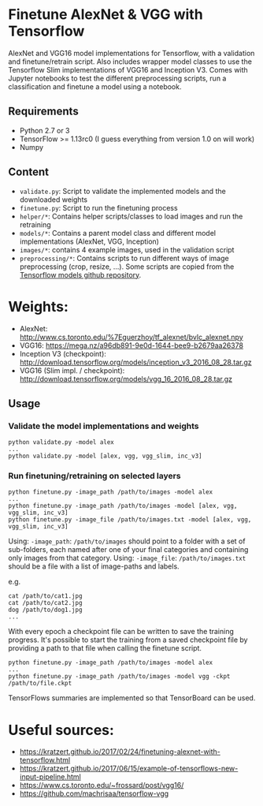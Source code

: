 # Finetune AlexNet & VGG with Tensorflow

AlexNet and VGG16 model implementations for Tensorflow, with a validation and finetune/retrain script.
Also includes wrapper model classes to use the Tensorflow Slim implementations of VGG16 and Inception V3.
Comes with Jupyter notebooks to test the different preprocessing scripts, run a classification and finetune a model using a notebook.

## Requirements

- Python 2.7 or 3
- TensorFlow >= 1.13rc0 (I guess everything from version 1.0 on will work)
- Numpy

## Content

- `validate.py`: Script to validate the implemented models and the downloaded weights 
- `finetune.py`: Script to run the finetuning process
- `helper/*`: Contains helper scripts/classes to load images and run the retraining
- `models/*`: Contains a parent model class and different model implementations (AlexNet, VGG, Inception)
- `images/*`: contains 4 example images, used in the validation script
- `preprocessing/*`: Contains scripts to run different ways of image preprocessing (crop, resize, ...).
Some scripts are copied from the [Tensorflow models github repository](https://github.com/tensorflow/models/tree/master/research/slim).

# Weights:
- AlexNet: http://www.cs.toronto.edu/%7Eguerzhoy/tf_alexnet/bvlc_alexnet.npy
- VGG16: https://mega.nz/a96db891-9e0d-1644-bee9-b2679aa26378
- Inception V3 (checkpoint): http://download.tensorflow.org/models/inception_v3_2016_08_28.tar.gz
- VGG16 (Slim impl. / checkpoint): http://download.tensorflow.org/models/vgg_16_2016_08_28.tar.gz

## Usage

### Validate the model implementations and weights
```
python validate.py -model alex
...
python validate.py -model [alex, vgg, vgg_slim, inc_v3]
```

### Run finetuning/retraining on selected layers
```
python finetune.py -image_path /path/to/images -model alex
...
python finetune.py -image_path /path/to/images -model [alex, vgg, vgg_slim, inc_v3]
python finetune.py -image_file /path/to/images.txt -model [alex, vgg, vgg_slim, inc_v3]
```

Using: `-image_path`: `/path/to/images` should point to a folder with a set of sub-folders, each named after one of your final categories and containing only images from that category.
Using: `-image_file`: `/path/to/images.txt` should be a file with a list of image-paths and labels. 

e.g.
```
cat /path/to/cat1.jpg
cat /path/to/cat2.jpg
dog /path/to/dog1.jpg
...
```

With every epoch a checkpoint file can be written to save the training progress.
It's possible to start the training from a saved checkpoint file by providing a path to that file when calling the finetune script.
```
python finetune.py -image_path /path/to/images -model alex
...
python finetune.py -image_path /path/to/images -model vgg -ckpt /path/to/file.ckpt
```

TensorFlows summaries are implemented so that TensorBoard can be used.

# Useful sources:
- https://kratzert.github.io/2017/02/24/finetuning-alexnet-with-tensorflow.html
- https://kratzert.github.io/2017/06/15/example-of-tensorflows-new-input-pipeline.html
- https://www.cs.toronto.edu/~frossard/post/vgg16/
- https://github.com/machrisaa/tensorflow-vgg
